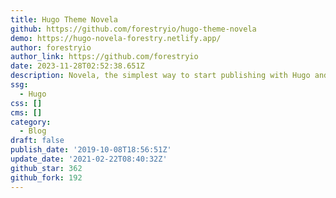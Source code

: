 ```yaml
---
title: Hugo Theme Novela
github: https://github.com/forestryio/hugo-theme-novela
demo: https://hugo-novela-forestry.netlify.app/
author: forestryio
author_link: https://github.com/forestryio
date: 2023-11-28T02:52:38.651Z
description: Novela, the simplest way to start publishing with Hugo and Forestry.
ssg:
  - Hugo
css: []
cms: []
category:
  - Blog
draft: false
publish_date: '2019-10-08T18:56:51Z'
update_date: '2021-02-22T08:40:32Z'
github_star: 362
github_fork: 192
---
```

